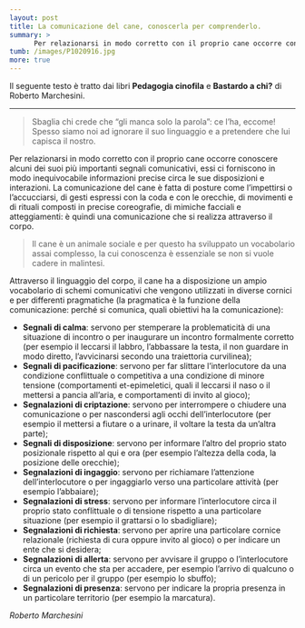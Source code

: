 ```yaml
---
layout: post
title: La comunicazione del cane, conoscerla per comprenderlo.
summary: >
      Per relazionarsi in modo corretto con il proprio cane occorre conoscere alcuni dei suoi più importanti segnali comunicativi, essi ci forniscono in modo inequivocabile informazioni precise circa le sue disposizioni e interazioni.
tumb: /images/P1020916.jpg
more: true
---
```


Il seguente testo è tratto dai libri **Pedagogia cinofila** e **Bastardo a chi?** di Roberto Marchesini.

<hr>

> Sbaglia chi crede che “gli manca solo la parola”: ce l’ha, eccome! Spesso siamo noi ad ignorare il suo linguaggio e a pretendere che lui capisca il nostro.

Per relazionarsi in modo corretto con il proprio cane occorre conoscere alcuni dei suoi più importanti segnali comunicativi, essi ci forniscono in modo inequivocabile informazioni precise circa le sue disposizioni e interazioni. La comunicazione del cane è fatta di posture come l’impettirsi o l’accucciarsi, di gesti espressi con la coda e con le orecchie, di movimenti e di rituali composti in precise coreografie, di mimiche facciali e atteggiamenti: è quindi una comunicazione che si realizza attraverso il corpo.

> Il cane è un animale sociale e per questo ha sviluppato un vocabolario assai complesso, la cui conoscenza è essenziale se non si vuole cadere in malintesi.

Attraverso il linguaggio del corpo, il cane ha a disposizione un ampio vocabolario di schemi comunicativi che vengono utilizzati in diverse cornici e per differenti pragmatiche (la pragmatica è la funzione della comunicazione: perché si comunica, quali obiettivi ha la comunicazione):

* **Segnali di calma**: servono per stemperare la problematicità di una situazione di incontro o per inaugurare un incontro formalmente corretto (per esempio il leccarsi il labbro, l’abbassare la testa, il non guardare in modo diretto, l’avvicinarsi secondo una traiettoria curvilinea);
* **Segnali di pacificazione**: servono per far slittare l’interlocutore da una condizione conflittuale o competitiva a una condizione di minore tensione (comportamenti et-epimeletici, quali il leccarsi il naso o il mettersi a pancia all’aria, e comportamenti di invito al gioco);
* **Segnalazioni di criptazione**: servono per interrompere o chiudere una comunicazione o per nascondersi agli occhi dell’interlocutore (per esempio il mettersi a fiutare o a urinare, il voltare la testa da un’altra parte);
* **Segnali di disposizione**: servono per informare l’altro del proprio stato posizionale rispetto al qui e ora (per esempio l’altezza della coda, la posizione delle orecchie);
* **Segnalazioni di ingaggio**: servono per richiamare l’attenzione dell’interlocutore o per ingaggiarlo verso una particolare attività (per esempio l’abbaiare);
* **Segnalazioni di stress**: servono per informare l’interlocutore circa il proprio stato conflittuale o di tensione rispetto a una particolare situazione (per esempio il grattarsi o lo sbadigliare);
* **Segnalazioni di richiesta**: servono per aprire una particolare cornice relazionale (richiesta di cura oppure invito al gioco) o per indicare un ente che si desidera;
* **Segnalazioni di allerta**: servono per avvisare il gruppo o l’interlocutore circa un evento che sta per accadere, per esempio l’arrivo di qualcuno o di un pericolo per il gruppo (per esempio lo sbuffo);
* **Segnalazioni di presenza**: servono per indicare la propria presenza in un particolare territorio (per esempio la marcatura).

<cite>Roberto Marchesini</cite>
